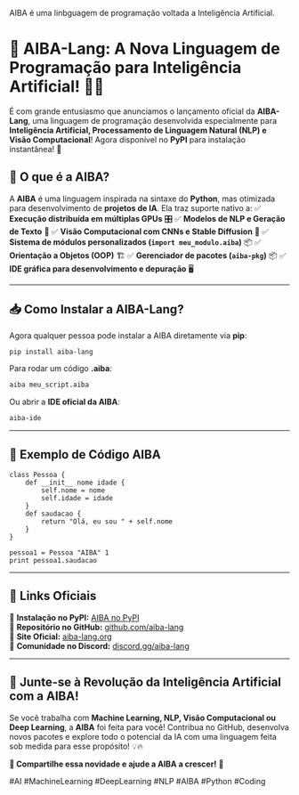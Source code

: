 AIBA é uma linbguagem de programação voltada a Inteligência Artificial.

# 🚀 AIBA-Lang: A Nova Linguagem de Programação para Inteligência Artificial! 🤖🔥

É com grande entusiasmo que anunciamos o lançamento oficial da **AIBA-Lang**, uma linguagem de programação desenvolvida especialmente para **Inteligência Artificial, Processamento de Linguagem Natural (NLP) e Visão Computacional**! Agora disponível no **PyPI** para instalação instantânea! 🎉

## 📌 O que é a AIBA?
A **AIBA** é uma linguagem inspirada na sintaxe do **Python**, mas otimizada para desenvolvimento de **projetos de IA**. Ela traz suporte nativo a:
✅ **Execução distribuída em múltiplas GPUs** 🎛️
✅ **Modelos de NLP e Geração de Texto** 📝
✅ **Visão Computacional com CNNs e Stable Diffusion** 👀
✅ **Sistema de módulos personalizados (`import meu_modulo.aiba`)** 📦
✅ **Orientação a Objetos (OOP)** 🏗️
✅ **Gerenciador de pacotes (`aiba-pkg`)** 📦
✅ **IDE gráfica para desenvolvimento e depuração** 🖥️

---
## 📥 Como Instalar a AIBA-Lang?
Agora qualquer pessoa pode instalar a AIBA diretamente via **pip**:
```bash
pip install aiba-lang
```
Para rodar um código **.aiba**:
```bash
aiba meu_script.aiba
```
Ou abrir a **IDE oficial da AIBA**:
```bash
aiba-ide
```

---
## 🎯 Exemplo de Código AIBA
```plaintext
class Pessoa {
    def __init__ nome idade {
        self.nome = nome
        self.idade = idade
    }
    def saudacao {
        return "Olá, eu sou " + self.nome
    }
}

pessoa1 = Pessoa "AIBA" 1
print pessoa1.saudacao
```

---
## 🔗 Links Oficiais
🔹 **Instalação no PyPI:** [AIBA no PyPI](https://pypi.org/project/aiba-lang/1.0.0/)  
🔹 **Repositório no GitHub:** [github.com/aiba-lang](https://github.com/aiba-lang)  
🔹 **Site Oficial:** [aiba-lang.org](https://aiba-lang.org)  
🔹 **Comunidade no Discord:** [discord.gg/aiba-lang](https://discord.gg/aiba-lang)

---
## 🚀 Junte-se à Revolução da Inteligência Artificial com a AIBA!
Se você trabalha com **Machine Learning, NLP, Visão Computacional ou Deep Learning**, a **AIBA** foi feita para você! Contribua no GitHub, desenvolva novos pacotes e explore todo o potencial da IA com uma linguagem feita sob medida para esse propósito! 💡🔥

**📢 Compartilhe essa novidade e ajude a AIBA a crescer!** 🚀

#AI #MachineLearning #DeepLearning #NLP #AIBA #Python #Coding

